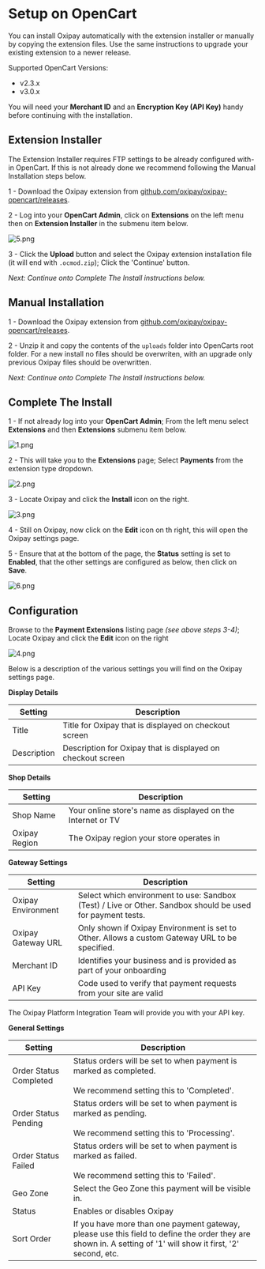 <h1>Setup on OpenCart</h1>

You can install Oxipay automatically with the extension installer or manually by copying the extension files. Use the same instructions to upgrade your existing extension to a newer release.

Supported OpenCart Versions:

 * v2.3.x
 * v3.0.x

<div class="panel">
  You will need your <b>Merchant ID</b> and an <b>Encryption Key (API Key)</b> handy before continuing with the installation.
</div>

## Extension Installer

<div class="panel">
  The Extension Installer requires FTP settings to be already configured with-in OpenCart. If this is not already done we recommend following the Manual Installation steps below.
</div>

1 - Download the Oxipay extension from [github.com/oxipay/oxipay-opencart/releases](https://github.com/oxipay/oxipay-opencart/releases).

2 - Log into your **OpenCart Admin**, click on **Extensions** on the left menu then on **Extension Installer** in the submenu item below.

![5.png](/img/platforms/opencart/5.png)

3 - Click the **Upload** button and select the Oxipay extension installation file (it will end with `.ocmod.zip`); Click the 'Continue' button. 

_Next: Continue onto Complete The Install instructions below._

## Manual Installation

1 - Download the Oxipay extension from [github.com/oxipay/oxipay-opencart/releases](https://github.com/oxipay/oxipay-opencart/releases).

2 - Unzip it and copy the contents of the `uploads` folder into OpenCarts root folder. For a new install no files should be overwriten, with an upgrade only previous Oxipay files should be overwritten.

_Next: Continue onto Complete The Install instructions below._

## Complete The Install

1 - If not already log into your **OpenCart Admin**; From the left menu select **Extensions** and then **Extensions** submenu item below.

![1.png](/img/platforms/opencart/1.png)

2 - This will take you to the **Extensions** page; Select **Payments** from the extension type dropdown.

![2.png](/img/platforms/opencart/2.png)

3 - Locate Oxipay and click the **Install** icon on the right.

![3.png](/img/platforms/opencart/3.png)

4 - Still on Oxipay, now click on the **Edit** icon on th right, this will open the Oxipay settings page.

5 - Ensure that at the bottom of the page, the **Status** setting is set to **Enabled**, that the other settings are configured as below, then click on **Save**.

![6.png](/img/platforms/opencart/6.png)

## Configuration

Browse to the **Payment Extensions** listing page *(see above steps 3-4)*; Locate Oxipay and click the **Edit** icon on the right

![4.png](/img/platforms/opencart/4.png)

Below is a description of the various settings you will find on the Oxipay settings page.

**Display Details**

Setting | Description
--- | ---
Title | Title for Oxipay that is displayed on checkout screen
Description | Description for Oxipay that is displayed on checkout screen

**Shop Details**

Setting | Description
--- | ---
Shop Name | Your online store's name as displayed on the Internet or TV
Oxipay Region | The Oxipay region your store operates in

**Gateway Settings**

Setting | Description
--- | ---
Oxipay Environment | Select which environment to use: Sandbox (Test) / Live or Other. Sandbox should be used for payment tests.
Oxipay Gateway URL | Only shown if Oxipay Environment is set to Other. Allows a custom Gateway URL to be specified.
Merchant ID | Identifies your business and is provided as part of your onboarding
API Key | Code used to verify that payment requests from your site are valid

<div class="panel">
  The Oxipay Platform Integration Team will provide you with your API key.
</div>

**General Settings**

Setting | Description
--- | ---
Order Status Completed | Status orders will be set to when payment is marked as completed.<br><br>We recommend setting this to 'Completed'.
Order Status Pending | Status orders will be set to when payment is marked as pending.<br><br>We recommend setting this to 'Processing'.
Order Status Failed | Status orders will be set to when payment is marked as failed.<br><br>We recommend setting this to 'Failed'.
Geo Zone | Select the Geo Zone this payment will be visible in.
Status | Enables or disables Oxipay
Sort Order | If you have more than one payment gateway, please use this field to define the order they are shown in. A setting of '1' will show it first, '2' second, etc.
